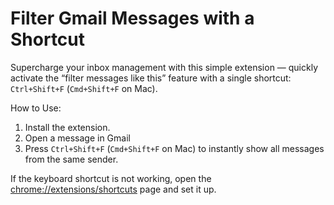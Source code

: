 # Filter Gmail Messages with a Shortcut

Supercharge your inbox management with this simple extension — quickly activate the “filter messages like this” feature with a single shortcut: `Ctrl+Shift+F` (`Cmd+Shift+F` on Mac).

How to Use:

1. Install the extension.
2. Open a message in Gmail
3. Press `Ctrl+Shift+F` (`Cmd+Shift+F` on Mac) to instantly show all messages from the same sender.

If the keyboard shortcut is not working, open the [chrome://extensions/shortcuts](chrome://extensions/shortcuts) page and set it up.
